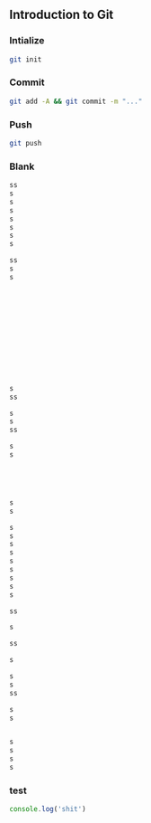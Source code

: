 ## Introduction to Git
### Intialize
```sh
git init
```
### Commit
```sh
git add -A && git commit -m "..."
```
### Push
```sh
git push 
```

### Blank
```java
ss
s
s
s
s
s
s
s

ss
s
s













s
ss

s
s
ss

s
s





s
s

s
s
s
s
s
s
s
s
s

ss

s

ss

s

s
s
ss

s
s


s
s
s
s

```
### test
```javascript
console.log('shit')
```